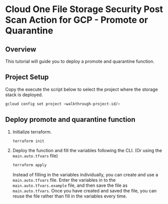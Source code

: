 # Cloud One File Storage Security Post Scan Action for GCP - Promote or Quarantine

## Overview

<walkthrough-tutorial-duration duration="10"></walkthrough-tutorial-duration>

This tutorial will guide you to deploy a promote and quarantine function.

## Project Setup

Copy the execute the script below to select the project where the storage stack is deployed.

<walkthrough-project-setup></walkthrough-project-setup>

```sh
gcloud config set project <walkthrough-project-id/>
```

## Deploy promote and quarantine function

1. Initialize terraform.

    ```sh
    terraform init
    ```

1. Deploy the function and fill the variables following the CLI. (Or using the `main.auto.tfvars` file)

    ```sh
    terraform apply
    ```

    Instead of filling in the variables individually, you can create and use a `main.auto.tfvars` file. Enter the variables in to the `main.auto.tfvars.example` file, and then save the file as `main.auto.tfvars`. Once you have created and saved the file, you can reuse the file rather than fill in the variables every time.

